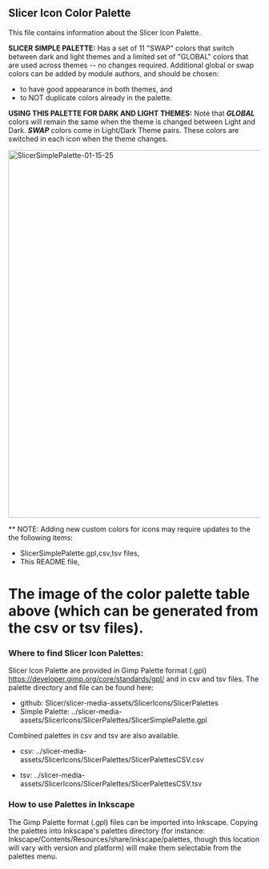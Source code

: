 ## Slicer Icon Color Palette

This file contains information about the Slicer Icon Palette.

 **SLICER SIMPLE PALETTE:** Has a set of 11 "SWAP" colors that switch between dark and light themes and a limited set of "GLOBAL" colors that are used across themes -- no changes required. Additional global or swap colors can be added by module authors, and should be chosen:
 
* to have good appearance in both themes, and
* to NOT duplicate colors already in the palette.

 **USING THIS PALETTE FOR DARK AND LIGHT THEMES:** Note that ***GLOBAL*** colors will remain the same when the theme is changed between Light and Dark. ***SWAP*** colors come in Light/Dark Theme pairs. These colors are switched in each icon when the theme changes.

<img width="734" alt="SlicerSimplePalette-01-15-25" src="https://github.com/user-attachments/assets/9388fb44-a932-40cb-ab83-4b4593453b77" />

** NOTE: Adding new custom colors for icons may require updates to the the following items:

* SlicerSimplePalette.gpl,csv,tsv files, 
* This README file,
# The image of the color palette table above (which can be generated from the csv or tsv files).

###  Where to find Slicer Icon Palettes:
Slicer Icon Palette are provided in Gimp Palette format (.gpl)  https://developer.gimp.org/core/standards/gpl/  and in csv and tsv files. The palette directory and file can be found here:

* github: Slicer/slicer-media-assets/SlicerIcons/SlicerPalettes
* Simple Palette: ../slicer-media-assets/SlicerIcons/SlicerPalettes/SlicerSimplePalette.gpl

Combined palettes in csv and tsv are also available.

 * csv: ../slicer-media-assets/SlicerIcons/SlicerPalettes/SlicerPalettesCSV.csv
 
 * tsv: ../slicer-media-assets/SlicerIcons/SlicerPalettes/SlicerPalettesCSV.tsv 

### How to use Palettes in Inkscape
The Gimp Palette format (.gpl) files can be imported into Inkscape. Copying the palettes into Inkscape's palettes directory  (for instance: Inkscape/Contents/Resources/share/inkscape/palettes, though this location will vary with version and platform) will make them selectable from the palettes menu. 



